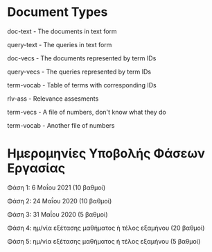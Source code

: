 # Document Types
doc-text - The documents in text form

query-text - The queries in text form

doc-vecs - The documents represented by term IDs

query-vecs - The queries represented by term IDs

term-vocab - Table of terms with corresponding IDs

rlv-ass - Relevance assesments

term-vecs - A file of numbers, don't know what they do

term-vocab - Another file of numbers

# Ημερομηνίες Υποβολής Φάσεων Εργασίας
Φάση 1: 6 Μαΐου 2021 (10 βαθμοί)

Φάση 2: 24 Μαΐου 2020 (10 βαθμοί) 

Φάση 3: 31 Μαΐου 2020 (5 βαθμοί) 

Φάση 4: ημ/νία εξέτασης μαθήματος ή τέλος εξαμήνου (20 βαθμοί) 

Φάση 5: ημ/νία εξέτασης μαθήματος ή τέλος εξαμήνου (5 βαθμοί) 
